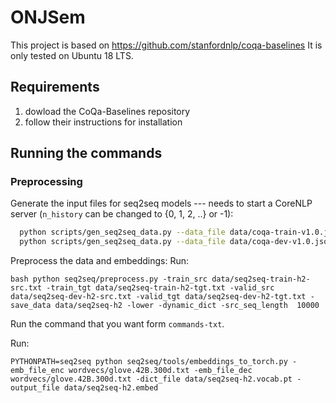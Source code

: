 # ONJSem


This project is based on https://github.com/stanfordnlp/coqa-baselines
It is only tested on Ubuntu 18 LTS.

## Requirements
1. dowload the CoQa-Baselines repository
2. follow their instructions for installation

## Running the commands
### Preprocessing
Generate the input files for seq2seq models --- needs to start a CoreNLP server (`n_history` can be changed to {0, 1, 2, ..} or -1):
```bash
  python scripts/gen_seq2seq_data.py --data_file data/coqa-train-v1.0.json --n_history 2 --lower --output_file data/seq2seq-train-h2
  python scripts/gen_seq2seq_data.py --data_file data/coqa-dev-v1.0.json --n_history 2 --lower --output_file data/seq2seq-dev-h2
```

Preprocess the data and embeddings:
Run:
```
bash python seq2seq/preprocess.py -train_src data/seq2seq-train-h2-src.txt -train_tgt data/seq2seq-train-h2-tgt.txt -valid_src data/seq2seq-dev-h2-src.txt -valid_tgt data/seq2seq-dev-h2-tgt.txt -save_data data/seq2seq-h2 -lower -dynamic_dict -src_seq_length  10000
  ```
Run the command that you want form `commands-txt`.

 Run:
```
PYTHONPATH=seq2seq python seq2seq/tools/embeddings_to_torch.py -emb_file_enc wordvecs/glove.42B.300d.txt -emb_file_dec wordvecs/glove.42B.300d.txt -dict_file data/seq2seq-h2.vocab.pt -output_file data/seq2seq-h2.embed
```


